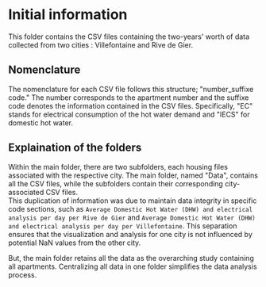 # Initial information
This folder contains the CSV files containing the two-years' worth of data collected from two cities : Villefontaine and Rive de Gier.  

## Nomenclature
The nomenclature for each CSV file follows this structure; "number_suffixe code." The number corresponds to the apartment number and the suffixe code denotes the information contained in the CSV files. Specifically, "EC" stands for electrical consumption of the hot water demand and "IECS" for domestic hot water.  

## Explaination of the folders
Within the main folder, there are two subfolders, each housing files associated with the respective city. The main folder, named "Data", contains all the CSV files, while the subfolders contain their corresponding city-associated CSV files.  
This duplication of information was due to maintain data integrity in specific code sections, such as `Average Domestic Hot Water (DHW) and electrical analysis per day per Rive de Gier` and `Average Domestic Hot Water (DHW) and electrical analysis per day per Villefontaine`. This separation ensures that the visualization and analysis for one city is not influenced by potential NaN values from the other city.  

But, the main folder retains all the data as the overarching study containing all apartments. Centralizing all data in one folder simplifies the data analysis process.
